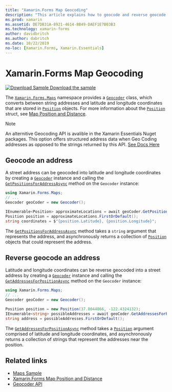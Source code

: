 ```yaml
---
title: "Xamarin.Forms Map Geocoding"
description: "This article explains how to geocode and reverse geocode map data, using the Xamarin.Forms.Maps Geocoder class."
ms.prod: xamarin
ms.assetid: DE7DB31A-8921-4614-8B49-DAEF1E7B03B3
ms.technology: xamarin-forms
author: davidbritch
ms.author: dabritch
ms.date: 10/22/2019
no-loc: [Xamarin.Forms, Xamarin.Essentials]
---
```


# Xamarin.Forms Map Geocoding

[![Download Sample](~/media/shared/download.png) Download the sample](https://docs.microsoft.com/samples/xamarin/xamarin-forms-samples/workingwithmaps)

The [`Xamarin.Forms.Maps`](xref:Xamarin.Forms.Maps) namespace provides a [`Geocoder`](xref:Xamarin.Forms.Maps.Geocoder) class, which converts between string addresses and latitude and longitude coordinates that are stored in [`Position`](xref:Xamarin.Forms.Maps.Position) objects. For more information about the [`Position`](xref:Xamarin.Forms.Maps.Position) struct, see [Map Position and Distance](position-distance.md).

> [!NOTE]
> An alternitive Geocoding API is avalible in the Xamarin Essentials Nuget packages. This option offers structured address data when Geo Coding addresses as opposed to the strings returned by this API. [See Docs Here](https://docs.microsoft.com/en-us/xamarin/essentials/geocoding)

## Geocode an address

A street address can be geocoded into latitude and longitude coordinates by creating a [`Geocoder`](xref:Xamarin.Forms.Maps.Geocoder) instance and calling the [`GetPositionsForAddressAsync`](xref:Xamarin.Forms.Maps.Geocoder.GetPositionsForAddressAsync*) method on the `Geocoder` instance:

```csharp
using Xamarin.Forms.Maps;
// ...
Geocoder geoCoder = new Geocoder();

IEnumerable<Position> approximateLocations = await geoCoder.GetPositionsForAddressAsync("Pacific Ave, San Francisco, California");
Position position = approximateLocations.FirstOrDefault();
string coordinates = $"{position.Latitude}, {position.Longitude}";
```

The [`GetPositionsForAddressAsync`](xref:Xamarin.Forms.Maps.Geocoder.GetPositionsForAddressAsync*) method takes a `string` argument that represents the address, and asynchronously returns a collection of [`Position`](xref:Xamarin.Forms.Maps.Position) objects that could represent the address.

## Reverse geocode an address

Latitude and longitude coordinates can be reverse geocoded into a street address by creating a [`Geocoder`](xref:Xamarin.Forms.Maps.Geocoder) instance and calling the [`GetAddressesForPositionAsync`](xref:Xamarin.Forms.Maps.Geocoder.GetAddressesForPositionAsync*) method on the `Geocoder` instance:

```csharp
using Xamarin.Forms.Maps;
// ...
Geocoder geoCoder = new Geocoder();

Position position = new Position(37.8044866, -122.4324132);
IEnumerable<string> possibleAddresses = await geoCoder.GetAddressesForPositionAsync(position);
string address = possibleAddresses.FirstOrDefault();
```

The [`GetAddressesForPositionAsync`](xref:Xamarin.Forms.Maps.Geocoder.GetAddressesForPositionAsync*) method takes a [`Position`](xref:Xamarin.Forms.Maps.Position) argument comprised of latitude and longitude coordinates, and asynchronously returns a collection of strings that represent the addresses near the position.

## Related links

- [Maps Sample](https://docs.microsoft.com/samples/xamarin/xamarin-forms-samples/workingwithmaps)
- [Xamarin.Forms Map Position and Distance](position-distance.md)
- [Geocoder API](xref:Xamarin.Forms.Maps.Geocoder)

